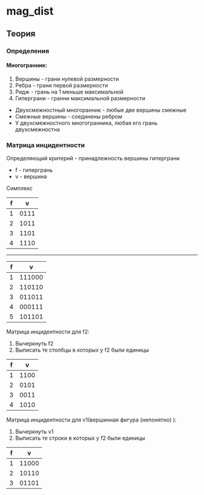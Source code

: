 mag_dist
==========
Теория
------
### Определения 

#### Многогранник:
1. Вершины - грани нулевой размерности
2. Ребра - грани первой размерности
3. Ридж - грань на 1 меньше максимальной
4. Гиперграни - гранни максимальной размерности

+ Двухсмежностный многоранник - любые две вершины смежные
+ Смежные вершины - соединены ребром 
+ У двухсмежностного многогранника, любая его грань двухсмежностна 

### Матрица инцидентности
Определяющий критерий - принадлежность вершины гиперграни

+ f - гипергрань
+ v - вершина

Симплекс

  f  |  v  | 
:---:|:---:|
  1  |0111 |
  2  |1011 |
  3  |1101 |
  4  |1110 |
  
---
  
  f  |   v   | 
:---:|:-----:|
  1  |111000 |
  2  |110110 |
  3  |011011 |
  4  |000111 |
  5  |101101 |
  
  Матрица инцидентности для f2:
  1. Вычеркнуть f2 
  2. Выписать те столбцы в которых у f2 были единицы

  f  |  v  | 
:---:|:---:|
  1  |1100 |
  2  |0101 |
  3  |0011 |
  4  |1010 |

  Матрица инцидентности для v1(вершинная фигура (непонятно) ):
  1. Вычеркнуть v1 
  2. Выписать те строки в которых у f2 были единицы

  f  |   v   | 
:---:|:-----:|
  1  | 11000 |
  2  | 10110 |
  3  | 01101 |
